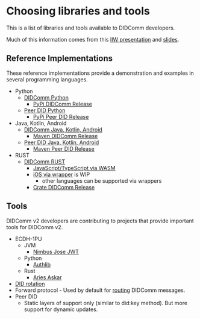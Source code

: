 # Choosing libraries and tools

This is a list of libraries and tools available to DIDComm developers.

Much of this information comes from this [IIW presentation](https://cloud.dsr-corporation.com/index.php/s/EzED9i2dQcMXi6w) and [slides](https://cloud.dsr-corporation.com/index.php/s/kZEMQeMR5c2sxG5).

## Reference Implementations

These reference implementations provide a demonstration and examples in several programming languages.

* Python
    * [DIDComm Python](https://github.com/sicpa-dlab/didcomm-python)
        * [PyPi DIDComm Release](https://pypi.org/project/didcomm/)
    * [Peer DID Python](https://github.com/sicpa-dlab/peer-did-python)
        * [PyPi Peer DID Release](https://pypi.org/project/peerdid/)
* Java, Kotlin, Android 
    * [DIDComm Java, Kotlin, Android](https://github.com/sicpa-dlab/didcomm-jvm)
        * [Maven DIDComm Release](https://mvnrepository.com/artifact/org.didcommx/didcomm/0.1.0)
    * [Peer DID Java, Kotlin, Android](https://github.com/sicpa-dlab/peer-did-jvm)
        * [Maven Peer DID Release](https://mvnrepository.com/artifact/org.didcommx/peerdid/0.2.0)
* RUST
    * [DIDComm RUST](https://github.com/sicpa-dlab/didcomm-rust)
        * [JavaScript/TypeScript via WASM](https://github.com/sicpa-dlab/didcomm-rust/tree/main/wasm)
        * [iOS via wrapper](https://github.com/sicpa-dlab/didcomm-rust/tree/main/wrappers/swift) is WIP
            * other languages can be supported via wrappers
        * [Crate DIDComm Release](https://crates.io/crates/didcomm)

## Tools

DIDComm v2 developers are contributing to projects that provide important tools for DIDComm v2.

* ECDH-1PU
    * JVM
        * [Nimbus Jose JWT](https://bitbucket.org/connect2id/nimbus-jose-jwt/)
    * Python
        * [Authlib](https://github.com/lepture/authlib)
    * Rust
        * [Aries Askar](https://github.com/hyperledger/aries-askar/tree/main/askar-crypto)
* [DID rotation](https://identity.foundation/didcomm-messaging/spec/#did-rotation)
* Forward protocol - Used by default for [routing](https://identity.foundation/didcomm-messaging/spec/#routing) DIDComm messages.
* Peer DID
    * Static layers of support only (similar to did:key method).  But more support for dynamic updates.
    